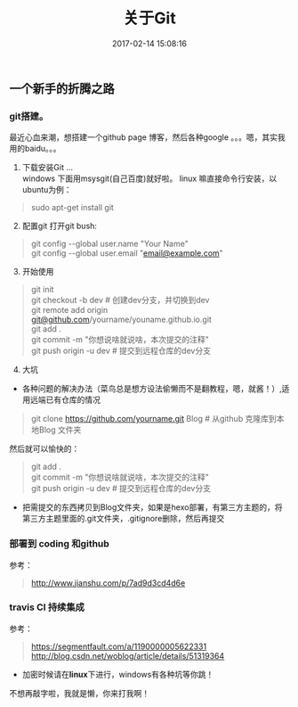 ﻿---
title: 关于Git
date: 2017-02-14 15:08:16
tags: git
categories: 技术
toc: true
---
## 一个新手的折腾之路

### git搭建。

最近心血来潮，想搭建一个github page 博客，然后各种google 。。。嗯，其实我用的baidu。。。

1. 下载安装Git ...  
windows 下面用msysgit(自己百度)就好啦。
linux 嘛直接命令行安装，以ubuntu为例：
> sudo apt-get install git
<!--more-->
2. 配置git
打开git bush:
> git config --global user.name "Your Name"  
> git config --global user.email "email@example.com"

3. 开始使用  
> git init  
> git checkout -b dev   # 创建dev分支，并切换到dev  
> git remote add origin git@github.com/yourname/youname.github.io.git  
> git add .  
> git commit -m "你想说啥就说啥，本次提交的注释"  
> git push origin -u dev # 提交到远程仓库的dev分支  

4. 大坑

 - 各种问题的解决办法（菜鸟总是想方设法偷懒而不是翻教程，嗯，就酱！）,适用远端已有仓库的情况  
> git clone https://github.com/yourname.git Blog # 从github 克隆库到本地Blog 文件夹  

然后就可以愉快的：  
> git add .  
> git commit -m "你想说啥就说啥，本次提交的注释"  
> git push origin -u dev # 提交到远程仓库的dev分支  

 - 把需提交的东西拷贝到Blog文件夹，如果是hexo部署，有第三方主题的，将第三方主题里面的.git文件夹，.gitignore删除，然后再提交

### 部署到 coding 和github
参考：
> http://www.jianshu.com/p/7ad9d3cd4d6e

### travis CI 持续集成
  
   参考：  
> https://segmentfault.com/a/1190000005622331  
> http://blog.csdn.net/woblog/article/details/51319364

 - 加密时候请在**linux**下进行，windows有各种坑等你跳！

不想再敲字啦，我就是懒，你来打我啊！

